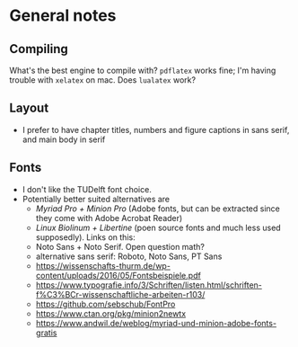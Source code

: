 # General notes

## Compiling

What's the best engine to compile with? `pdflatex` works fine; I'm having trouble with `xelatex` on mac. Does `lualatex` work?

## Layout

* I prefer to have chapter titles, numbers and figure captions in sans serif, and main body in serif

## Fonts

* I don't like the TUDelft font choice.
* Potentially better suited alternatives are
  * _Myriad Pro + Minion Pro_ (Adobe fonts, but can be extracted since they come with Adobe Acrobat Reader)
  * _Linux Biolinum + Libertine_ (poen source fonts and much less used supposedly). Links on this:
  * Noto Sans + Noto Serif. Open question math?
  * alternative sans serif: Roboto, Noto Sans, PT Sans
  * https://wissenschafts-thurm.de/wp-content/uploads/2016/05/Fontsbeispiele.pdf
  * https://www.typografie.info/3/Schriften/listen.html/schriften-f%C3%BCr-wissenschaftliche-arbeiten-r103/
  * https://github.com/sebschub/FontPro
  * https://www.ctan.org/pkg/minion2newtx
  * https://www.andwil.de/weblog/myriad-und-minion-adobe-fonts-gratis
